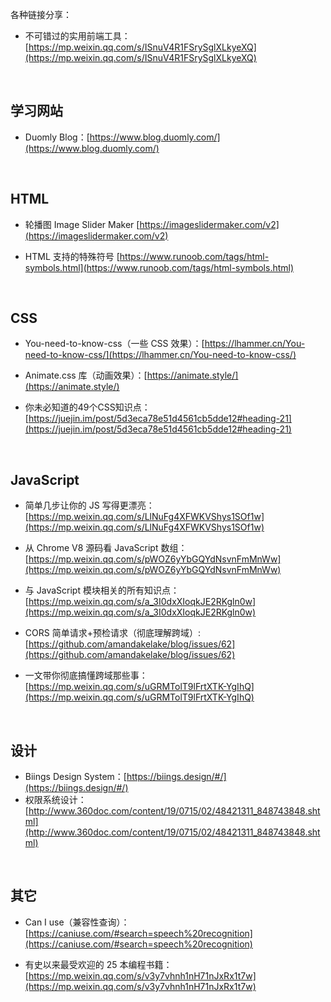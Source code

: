 各种链接分享：

- 不可错过的实用前端工具：[https://mp.weixin.qq.com/s/ISnuV4R1FSrySglXLkyeXQ](https://mp.weixin.qq.com/s/ISnuV4R1FSrySglXLkyeXQ)
<br>

## 学习网站
- Duomly Blog：[https://www.blog.duomly.com/](https://www.blog.duomly.com/)

<br>

## HTML
- 轮播图 Image Slider Maker [https://imageslidermaker.com/v2](https://imageslidermaker.com/v2)

- HTML 支持的特殊符号 [https://www.runoob.com/tags/html-symbols.html](https://www.runoob.com/tags/html-symbols.html)

<br>

## CSS
- You-need-to-know-css（一些 CSS 效果）：[https://lhammer.cn/You-need-to-know-css/](https://lhammer.cn/You-need-to-know-css/)

- Animate.css 库（动画效果）：[https://animate.style/](https://animate.style/)


- 你未必知道的49个CSS知识点：[https://juejin.im/post/5d3eca78e51d4561cb5dde12#heading-21](https://juejin.im/post/5d3eca78e51d4561cb5dde12#heading-21)

<br>

## JavaScript
- 简单几步让你的 JS 写得更漂亮：[https://mp.weixin.qq.com/s/LlNuFg4XFWKVShys1SOf1w](https://mp.weixin.qq.com/s/LlNuFg4XFWKVShys1SOf1w)

- 从 Chrome V8 源码看 JavaScript 数组：[https://mp.weixin.qq.com/s/pWOZ6yYbGQYdNsvnFmMnWw](https://mp.weixin.qq.com/s/pWOZ6yYbGQYdNsvnFmMnWw)

- 与 JavaScript 模块相关的所有知识点：[https://mp.weixin.qq.com/s/a_3I0dxXIoqkJE2RKgln0w](https://mp.weixin.qq.com/s/a_3I0dxXIoqkJE2RKgln0w)

- CORS 简单请求+预检请求（彻底理解跨域）: [https://github.com/amandakelake/blog/issues/62](https://github.com/amandakelake/blog/issues/62)
- 一文带你彻底搞懂跨域那些事：[https://mp.weixin.qq.com/s/uGRMTolT9lFrtXTK-YgIhQ](https://mp.weixin.qq.com/s/uGRMTolT9lFrtXTK-YgIhQ)

<br>

## 设计
- Biings Design System：[[https://biings.design/#/](https://biings.design/#/)
]([https://biings.design/#/](https://biings.design/#/)
)
- 权限系统设计：[http://www.360doc.com/content/19/0715/02/48421311_848743848.shtml](http://www.360doc.com/content/19/0715/02/48421311_848743848.shtml)


<br>

## 其它
- Can I use（兼容性查询）：[https://caniuse.com/#search=speech%20recognition](https://caniuse.com/#search=speech%20recognition)

- 有史以来最受欢迎的 25 本编程书籍：[https://mp.weixin.qq.com/s/v3y7vhnh1nH71nJxRx1t7w](https://mp.weixin.qq.com/s/v3y7vhnh1nH71nJxRx1t7w)
